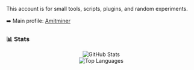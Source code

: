 This account is for small tools, scripts, plugins, and random experiments.  

➡️ Main profile: [Amitminer](https://github.com/Amitminer)

### 📊 Stats
<p align="center">
  <img src="https://github-readme-stats.vercel.app/api?username=amitxd75&theme=tokyonight&hide_border=false&include_all_commits=true&count_private=true" alt="GitHub Stats"/>
  <br/>
  <img src="https://github-readme-stats.vercel.app/api/top-langs/?username=amitxd75&layout=compact&theme=tokyonight&hide_border=false" alt="Top Languages"/>
</p>
